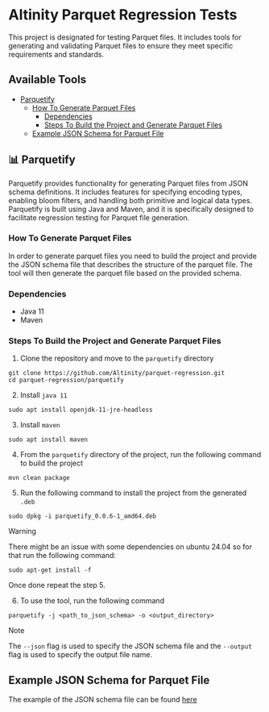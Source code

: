 # Altinity Parquet Regression Tests

This project is designated for testing Parquet files. It includes tools for generating and validating Parquet files to ensure they meet specific requirements and standards.

## Available Tools

- [Parquetify](#-parquetify)
  - [How To Generate Parquet Files](#how-to-generate-parquet-files)
    - [Dependencies](#dependencies)
    - [Steps To Build the Project and Generate Parquet Files](#steps-to-build-the-project-and-generate-parquet-files)
  - [Example JSON Schema for Parquet File](#example-json-schema-for-parquet-file)

## 📊 Parquetify

Parquetify provides functionality for generating Parquet files from JSON schema definitions. It includes features for specifying encoding types, enabling bloom filters, and handling both primitive and logical data types. Parquetify is built using Java and Maven, and it is specifically designed to facilitate regression testing for Parquet file generation.

### How To Generate Parquet Files

In order to generate parquet files you need to build the project and provide the JSON schema file that describes the structure of the parquet file. The tool will then generate the parquet file based on the provided schema.

### Dependencies

- Java 11
- Maven

### Steps To Build the Project and Generate Parquet Files

1. Clone the repository and move to the `parquetify` directory

```shell
git clone https://github.com/Altinity/parquet-regression.git
cd parquet-regression/parquetify
````

2. Install `java 11`

```shell
sudo apt install openjdk-11-jre-headless
```

3. Install `maven`

```shell
sudo apt install maven
```

4. From the `parquetify` directory of the project, run the following command to build the project

```shell
mvn clean package
```

5. Run the following command to install the project from the generated `.deb`

```shell
sudo dpkg -i parquetify_0.0.6-1_amd64.deb
```
> [!WARNING]
> There might be an issue with some dependencies on ubuntu 24.04 so for that run the following command:
> ```shell
> sudo apt-get install -f
>  ```
> Once done repeat the step 5.

6. To use the tool, run the following command

```shell
parquetify -j <path_to_json_schema> -o <output_directory>
```
> [!NOTE]
> The `--json` flag is used to specify the JSON schema file and the `--output` flag is used to specify the output file name.


## Example JSON Schema for Parquet File

The example of the JSON schema file can be found [here](https://github.com/Altinity/parquet-regression/blob/main/parquetify/src/schema-example/json/schema.json)
